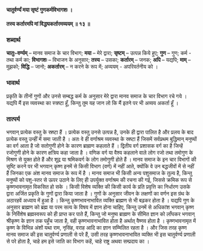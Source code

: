 #### चातुर्वर्ण्यं मया सृष्टं गुणकर्मविभागशः ।
#### तस्य कर्तारमपि मां विद्ध्यकर्तारमव्ययम् ॥ १३ ॥

### शब्दार्थ

**चातुः-वर्ण्यम्** – मानव समाज के चार विभाग; **मया** – मेरे द्वारा; **सृष्टम्** – उत्पन्न किये हुए; **गुण** – गुण; कर्म  - तथा कर्म  का; **विभागशः** – विभाजन के अनुसार; **तस्य** – उसका; **कर्तारम्** – जनक; **अपि** – यद्यपि; **माम्** – मुझको; **विद्धि** – जानो; **अकर्तारम्** – न करने के रूप में; अव्ययम्  - अपरिवर्तनीय को ।

### भावार्थ

प्रकृति के तीनों गुणों और उनसे सम्बद्ध कर्म के अनुसार मेरे द्वारा मानव समाज के चार विभाग रचे गये । यद्यपि मैं इस व्यवस्था का स्त्रष्टा हूँ, किन्तु तुम यह जान लो कि मैं इतने पर भी अव्यय अकर्ता हूँ ।

### तात्पर्य

भगवान् प्रत्येक वस्तु के स्रष्टा हैं । प्रत्येक वस्तु उनसे उत्पन्न है, उनके ही द्वारा पालित है और प्रलय के बाद प्रत्येक वस्तु उन्हीं में समा जाती है । अतः वे ही वर्णाश्रम व्यवस्था के स्रष्टा हैं जिसमें सर्वप्रथम बुद्धिमान् मनुष्यों का वर्ग आता है जो सतोगुणी होने के कारण ब्राह्मण कहलाते हैं । द्वितीय वर्ग प्रशासक वर्ग का है जिन्हें रजोगुणी होने के कारण क्षत्रिय कहा जाता है । वणिक वर्ग या वैश्य कहलाने वाले लोग रजो तथा तमोगुण के मिश्रण से युक्त होते हैं और शूद्र या श्रमिकवर्ग के लोग तमोगुणी होते हैं । मानव समाज के इन चार विभागों की सृष्टि करने पर भी भगवान् कृष्ण इनमें से किसी विभाग (वर्ण) में नहीं आते, क्योंकि वे उन बद्धजीवों में से नहीं हैं जिनका एक अंश मानव समाज के रूप में है । मानव समाज भी किसी अन्य पशुसमाज के तुल्य है, किन्तु मनुष्यों को पशु-स्तर से ऊपर उठाने के लिए ही उपर्युक्त वर्णाश्रम की रचना की गई, जिससे क्रमिक रूप से कृष्णभावनामृत विकसित हो सके । किसी विशेष व्यक्ति की किसी कार्य के प्रति प्रवृत्ति का निर्धारण उसके द्वारा अर्जित प्रकृति के गुणों द्वारा किया जाता है । गुणों के अनुसार जीवन के लक्षणों का वर्णन इस ग्रंथ के अठारहवें अध्याय में हुआ है । किन्तु कृष्णभावनाभावित व्यक्ति ब्राह्मण से भी बढ़कर होता है । यद्यपि गुण के अनुसार ब्राह्मण को ब्रह्म या परम सत्य के विषय में ज्ञान होना चाहिए, किन्तु उनमें से अधिकांश भगवान् कृष्ण के निर्विशेष ब्रह्मस्वरूप को ही प्राप्त कर पाते हैं, किन्तु जो मनुष्य ब्राह्मण के सीमित ज्ञान को लाँघकर भगवान् श्रीकृष्ण के ज्ञान तक पहुँच जाता है, वही कृष्णभावनाभावित होता है अर्थात् वैष्णव होता है । कृष्णभावनामृत में कृष्ण के विभिन्न अंशों यथा राम, नृसिंह, वराह आदि का ज्ञान सम्मिलित रहता है । और जिस तरह कृष्ण मानव समाज की इस चातुर्वर्ण्य प्रणाली से परे हैं, उसी तरह कृष्णभावनाभावित व्यक्ति भी इस चातुर्वर्ण्य प्रणाली से परे होता है, चाहे हम इसे जाति का विभाग कहें, चाहे राष्ट्र अथवा सम्प्रदाय का ।